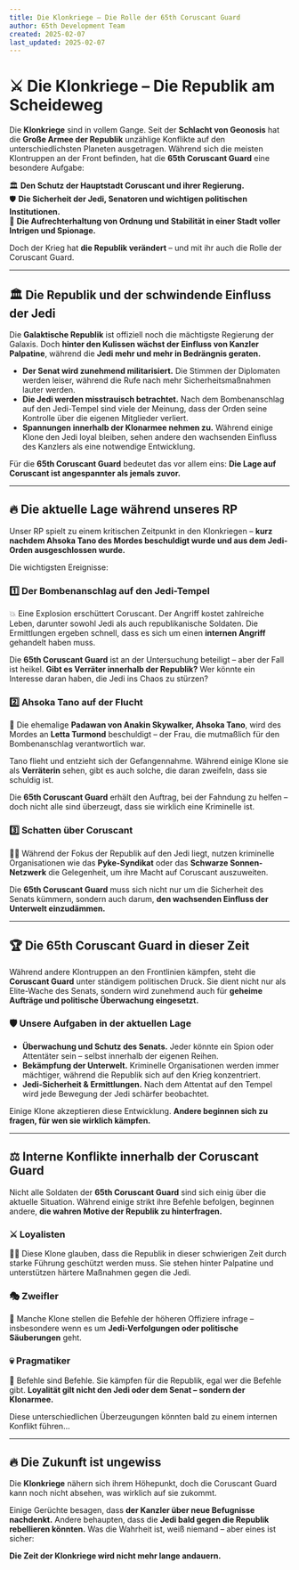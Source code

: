 ```yaml
---
title: Die Klonkriege – Die Rolle der 65th Coruscant Guard
author: 65th Development Team
created: 2025-02-07
last_updated: 2025-02-07
---
```


# ⚔️ Die Klonkriege – Die Republik am Scheideweg

Die **Klonkriege** sind in vollem Gange. Seit der **Schlacht von Geonosis** hat die **Große Armee der Republik** unzählige Konflikte auf den unterschiedlichsten Planeten ausgetragen. Während sich die meisten Klontruppen an der Front befinden, hat die **65th Coruscant Guard** eine besondere Aufgabe:

🏛 **Den Schutz der Hauptstadt Coruscant und ihrer Regierung.**  
🛡 **Die Sicherheit der Jedi, Senatoren und wichtigen politischen Institutionen.**  
🔎 **Die Aufrechterhaltung von Ordnung und Stabilität in einer Stadt voller Intrigen und Spionage.**  

Doch der Krieg hat **die Republik verändert** – und mit ihr auch die Rolle der Coruscant Guard.

---

## 🏛 **Die Republik und der schwindende Einfluss der Jedi**
Die **Galaktische Republik** ist offiziell noch die mächtigste Regierung der Galaxis. Doch **hinter den Kulissen wächst der Einfluss von Kanzler Palpatine**, während die **Jedi mehr und mehr in Bedrängnis geraten.**

- **Der Senat wird zunehmend militarisiert.** Die Stimmen der Diplomaten werden leiser, während die Rufe nach mehr Sicherheitsmaßnahmen lauter werden.
- **Die Jedi werden misstrauisch betrachtet.** Nach dem Bombenanschlag auf den Jedi-Tempel sind viele der Meinung, dass der Orden seine Kontrolle über die eigenen Mitglieder verliert.
- **Spannungen innerhalb der Klonarmee nehmen zu.** Während einige Klone den Jedi loyal bleiben, sehen andere den wachsenden Einfluss des Kanzlers als eine notwendige Entwicklung.

Für die **65th Coruscant Guard** bedeutet das vor allem eins: **Die Lage auf Coruscant ist angespannter als jemals zuvor.**

---

## 🔥 **Die aktuelle Lage während unseres RP**
Unser RP spielt zu einem kritischen Zeitpunkt in den Klonkriegen – **kurz nachdem Ahsoka Tano des Mordes beschuldigt wurde und aus dem Jedi-Orden ausgeschlossen wurde.**

Die wichtigsten Ereignisse:

### 1️⃣ **Der Bombenanschlag auf den Jedi-Tempel**
💥 Eine Explosion erschüttert Coruscant. Der Angriff kostet zahlreiche Leben, darunter sowohl Jedi als auch republikanische Soldaten. Die Ermittlungen ergeben schnell, dass es sich um einen **internen Angriff** gehandelt haben muss.

Die **65th Coruscant Guard** ist an der Untersuchung beteiligt – aber der Fall ist heikel. **Gibt es Verräter innerhalb der Republik?** Wer könnte ein Interesse daran haben, die Jedi ins Chaos zu stürzen?

### 2️⃣ **Ahsoka Tano auf der Flucht**
👣 Die ehemalige **Padawan von Anakin Skywalker, Ahsoka Tano**, wird des Mordes an **Letta Turmond** beschuldigt – der Frau, die mutmaßlich für den Bombenanschlag verantwortlich war.

Tano flieht und entzieht sich der Gefangennahme. Während einige Klone sie als **Verräterin** sehen, gibt es auch solche, die daran zweifeln, dass sie schuldig ist.

Die **65th Coruscant Guard** erhält den Auftrag, bei der Fahndung zu helfen – doch nicht alle sind überzeugt, dass sie wirklich eine Kriminelle ist.

### 3️⃣ **Schatten über Coruscant**
🕵️‍♂️ Während der Fokus der Republik auf den Jedi liegt, nutzen kriminelle Organisationen wie das **Pyke-Syndikat** oder das **Schwarze Sonnen-Netzwerk** die Gelegenheit, um ihre Macht auf Coruscant auszuweiten.

Die **65th Coruscant Guard** muss sich nicht nur um die Sicherheit des Senats kümmern, sondern auch darum, **den wachsenden Einfluss der Unterwelt einzudämmen.**

---

## 🏆 **Die 65th Coruscant Guard in dieser Zeit**
Während andere Klontruppen an den Frontlinien kämpfen, steht die **Coruscant Guard** unter ständigem politischen Druck. Sie dient nicht nur als Elite-Wache des Senats, sondern wird zunehmend auch für **geheime Aufträge und politische Überwachung eingesetzt.**

### 🛡 **Unsere Aufgaben in der aktuellen Lage**
- **Überwachung und Schutz des Senats.** Jeder könnte ein Spion oder Attentäter sein – selbst innerhalb der eigenen Reihen.
- **Bekämpfung der Unterwelt.** Kriminelle Organisationen werden immer mächtiger, während die Republik sich auf den Krieg konzentriert.
- **Jedi-Sicherheit & Ermittlungen.** Nach dem Attentat auf den Tempel wird jede Bewegung der Jedi schärfer beobachtet.

Einige Klone akzeptieren diese Entwicklung. **Andere beginnen sich zu fragen, für wen sie wirklich kämpfen.**

---

## ⚖ **Interne Konflikte innerhalb der Coruscant Guard**
Nicht alle Soldaten der **65th Coruscant Guard** sind sich einig über die aktuelle Situation. Während einige strikt ihre Befehle befolgen, beginnen andere, **die wahren Motive der Republik zu hinterfragen.**

### ⚔ **Loyalisten**  
💂‍♂️ Diese Klone glauben, dass die Republik in dieser schwierigen Zeit durch starke Führung geschützt werden muss. Sie stehen hinter Palpatine und unterstützen härtere Maßnahmen gegen die Jedi.

### 🎭 **Zweifler**  
🤨 Manche Klone stellen die Befehle der höheren Offiziere infrage – insbesondere wenn es um **Jedi-Verfolgungen oder politische Säuberungen** geht.

### 💀 **Pragmatiker**  
🛑 Befehle sind Befehle. Sie kämpfen für die Republik, egal wer die Befehle gibt. **Loyalität gilt nicht den Jedi oder dem Senat – sondern der Klonarmee.**

Diese unterschiedlichen Überzeugungen könnten bald zu einem internen Konflikt führen...

---

## 🔥 **Die Zukunft ist ungewiss**
Die **Klonkriege** nähern sich ihrem Höhepunkt, doch die Coruscant Guard kann noch nicht absehen, was wirklich auf sie zukommt. 

Einige Gerüchte besagen, dass **der Kanzler über neue Befugnisse nachdenkt.** Andere behaupten, dass die **Jedi bald gegen die Republik rebellieren könnten.** Was die Wahrheit ist, weiß niemand – aber eines ist sicher:

**Die Zeit der Klonkriege wird nicht mehr lange andauern.**
